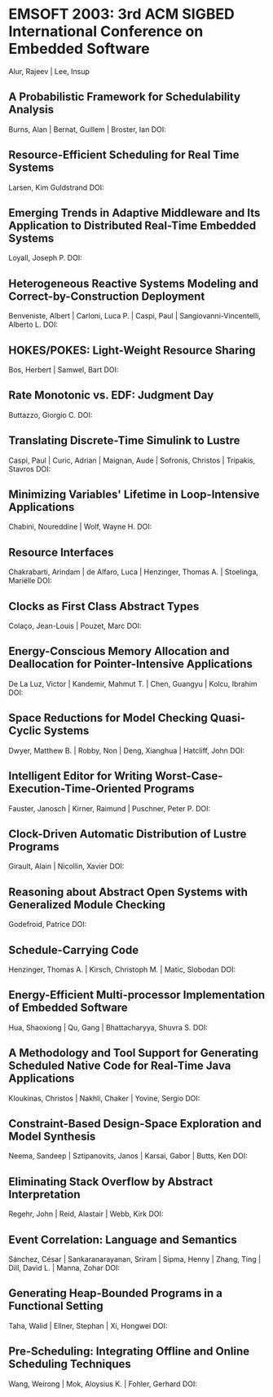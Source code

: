 # EMSOFT 2003: 3rd ACM SIGBED International Conference on Embedded Software
Alur, Rajeev | Lee, Insup

## A Probabilistic Framework for Schedulability Analysis
Burns, Alan | Bernat, Guillem | Broster, Ian
DOI: 

## Resource-Efficient Scheduling for Real Time Systems
Larsen, Kim Guldstrand
DOI: 

## Emerging Trends in Adaptive Middleware and Its Application to Distributed Real-Time Embedded Systems
Loyall, Joseph P.
DOI: 

## Heterogeneous Reactive Systems Modeling and Correct-by-Construction Deployment
Benveniste, Albert | Carloni, Luca P. | Caspi, Paul | Sangiovanni-Vincentelli, Alberto L.
DOI: 

## HOKES/POKES: Light-Weight Resource Sharing
Bos, Herbert | Samwel, Bart
DOI: 

## Rate Monotonic vs. EDF: Judgment Day
Buttazzo, Giorgio C.
DOI: 

## Translating Discrete-Time Simulink to Lustre
Caspi, Paul | Curic, Adrian | Maignan, Aude | Sofronis, Christos | Tripakis, Stavros
DOI: 

## Minimizing Variables' Lifetime in Loop-Intensive Applications
Chabini, Noureddine | Wolf, Wayne H.
DOI: 

## Resource Interfaces
Chakrabarti, Arindam | de Alfaro, Luca | Henzinger, Thomas A. | Stoelinga, Mariëlle
DOI: 

## Clocks as First Class Abstract Types
Colaço, Jean-Louis | Pouzet, Marc
DOI: 

## Energy-Conscious Memory Allocation and Deallocation for Pointer-Intensive Applications
De La Luz, Victor | Kandemir, Mahmut T. | Chen, Guangyu | Kolcu, Ibrahim
DOI: 

## Space Reductions for Model Checking Quasi-Cyclic Systems
Dwyer, Matthew B. | Robby, Non | Deng, Xianghua | Hatcliff, John
DOI: 

## Intelligent Editor for Writing Worst-Case-Execution-Time-Oriented Programs
Fauster, Janosch | Kirner, Raimund | Puschner, Peter P.
DOI: 

## Clock-Driven Automatic Distribution of Lustre Programs
Girault, Alain | Nicollin, Xavier
DOI: 

## Reasoning about Abstract Open Systems with Generalized Module Checking
Godefroid, Patrice
DOI: 

## Schedule-Carrying Code
Henzinger, Thomas A. | Kirsch, Christoph M. | Matic, Slobodan
DOI: 

## Energy-Efficient Multi-processor Implementation of Embedded Software
Hua, Shaoxiong | Qu, Gang | Bhattacharyya, Shuvra S.
DOI: 

## A Methodology and Tool Support for Generating Scheduled Native Code for Real-Time Java Applications
Kloukinas, Christos | Nakhli, Chaker | Yovine, Sergio
DOI: 

## Constraint-Based Design-Space Exploration and Model Synthesis
Neema, Sandeep | Sztipanovits, Janos | Karsai, Gabor | Butts, Ken
DOI: 

## Eliminating Stack Overflow by Abstract Interpretation
Regehr, John | Reid, Alastair | Webb, Kirk
DOI: 

## Event Correlation: Language and Semantics
Sánchez, César | Sankaranarayanan, Sriram | Sipma, Henny | Zhang, Ting | Dill, David L. | Manna, Zohar
DOI: 

## Generating Heap-Bounded Programs in a Functional Setting
Taha, Walid | Ellner, Stephan | Xi, Hongwei
DOI: 

## Pre-Scheduling: Integrating Offline and Online Scheduling Techniques
Wang, Weirong | Mok, Aloysius K. | Fohler, Gerhard
DOI: 

